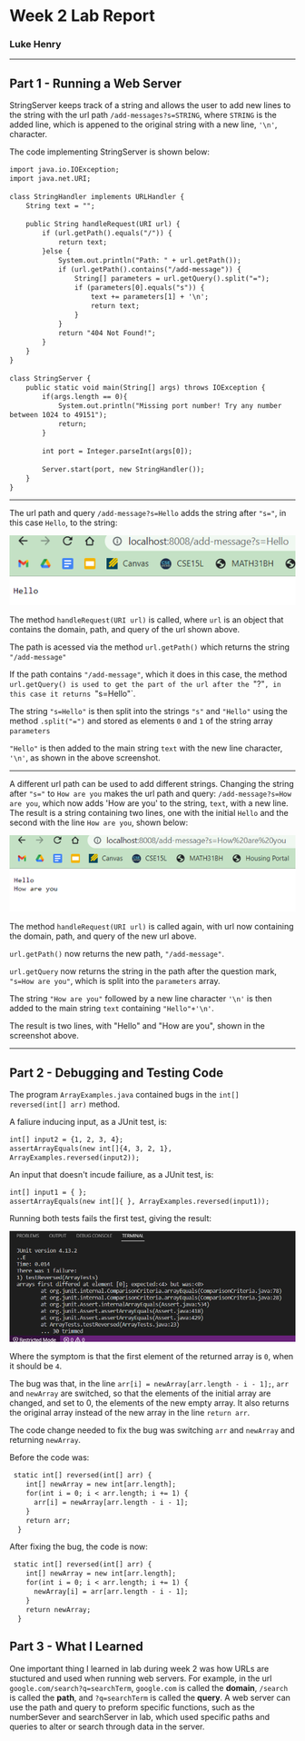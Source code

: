 # Week 2 Lab Report
### Luke Henry
***

## Part 1 - Running a Web Server
StringServer keeps track of a string and allows the user to add new lines to the string with the url path `/add-messages?s=STRING`, where `STRING` is the added line, which is appened to the original string with a new line, `'\n'`, character.

The code implementing StringServer is shown below:
```
import java.io.IOException;
import java.net.URI;

class StringHandler implements URLHandler {
    String text = "";

    public String handleRequest(URI url) {
        if (url.getPath().equals("/")) {
            return text;
        }else {
            System.out.println("Path: " + url.getPath());
            if (url.getPath().contains("/add-message")) {
                String[] parameters = url.getQuery().split("=");
                if (parameters[0].equals("s")) {
                    text += parameters[1] + '\n';
                    return text;
                }
            }
            return "404 Not Found!";
        }
    }
}

class StringServer {
    public static void main(String[] args) throws IOException {
        if(args.length == 0){
            System.out.println("Missing port number! Try any number between 1024 to 49151");
            return;
        }

        int port = Integer.parseInt(args[0]);

        Server.start(port, new StringHandler());
    }
}
```

***

The url path and query `/add-message?s=Hello` adds the string after `"s="`, in this case `Hello`, to the string:

![Hello Image](https://raw.githubusercontent.com/LukeHenry04/cse15l-lab-reports/main/Hello.png)

The method `handleRequest(URI url)` is called, where `url` is an object that contains the domain, path, and query of the url shown above.

The path is acessed via the method `url.getPath()` which returns the string `"/add-message"`

If the path contains `"/add-message"`, which it does in this case, the method `url.getQuery() is used to get the part of the url after the `"?"`, in this case it returns `"s=Hello"`.

The string `"s=Hello"` is then split into the strings `"s"` and `"Hello"` using the method `.split("=")` and stored as elements `0` and `1` of the string array `parameters`

`"Hello"` is then added to the main string `text` with the new line character, `'\n'`, as shown in the above screenshot. 

***

A different url path can be used to add different strings. Changing the string after `"s="` to `How are you` makes the url path and query: `/add-message?s=How are you`, which now adds 'How are you' to the string, `text`, with a new line. The result is a string containing two lines, one with the initial `Hello` and the second with the line `How are you`, shown below:


![How Are You Image](https://raw.githubusercontent.com/LukeHenry04/cse15l-lab-reports/main/HowAreYou.png)

The method `handleRequest(URI url)` is called again, with url now containing the domain, path, and query of the new url above.

`url.getPath()` now returns the new path, `"/add-message"`.

`url.getQuery` now returns the string in the path after the question mark, `"s=How are you"`, which is split into the `parameters` array.

The string `"How are you"` followed by a new line character `'\n'` is then added to the main string `text` containing `"Hello"+'\n'`.

The result is two lines, with "Hello" and "How are you", shown in the screenshot above.

***

## Part 2 - Debugging and Testing Code

The program `ArrayExamples.java` contained bugs in the `int[] reversed(int[] arr)` method.

A faliure inducing input, as a JUnit test, is:

```
int[] input2 = {1, 2, 3, 4};
assertArrayEquals(new int[]{4, 3, 2, 1}, ArrayExamples.reversed(input2));
```

An input that doesn't incude failiure, as a JUnit test, is:

```
int[] input1 = { };
assertArrayEquals(new int[]{ }, ArrayExamples.reversed(input1));
```

Running both tests fails the first test, giving the result:

![ScreenshotTerminal](https://raw.githubusercontent.com/LukeHenry04/cse15l-lab-reports/main/TerminarError.png)

Where the symptom is that the first element of the returned array is `0`, when it should be `4`.

The bug was that, in the line `arr[i] = newArray[arr.length - i - 1];`, `arr` and `newArray` are switched, so that the elements of the initial array are changed, and set to 0, the elements of the new empty array. It also returns the original array instead of the new array in the line `return arr`. 

The code change needed to fix the bug was switching `arr` and `newArray` and returning `newArray`.

Before the code was:
```
 static int[] reversed(int[] arr) {
    int[] newArray = new int[arr.length];
    for(int i = 0; i < arr.length; i += 1) {
      arr[i] = newArray[arr.length - i - 1];
    }
    return arr;
  }
```
After fixing the bug, the code is now:
```
 static int[] reversed(int[] arr) {
    int[] newArray = new int[arr.length];
    for(int i = 0; i < arr.length; i += 1) {
      newArray[i] = arr[arr.length - i - 1];
    }
    return newArray;
  }
```

## Part 3 - What I Learned

One important thing I learned in lab during week 2 was how URLs are stuctured and used when running web servers. For example, in the url `google.com/search?q=searchTerm`, `google.com` is called the **domain**, `/search` is called the **path**, and `?q=searchTerm` is called the **query**. A web server can use the path and query to preform specific functions, such as the numberSever and searchServer in lab, which used specific paths and queries to alter or search through data in the server. 
